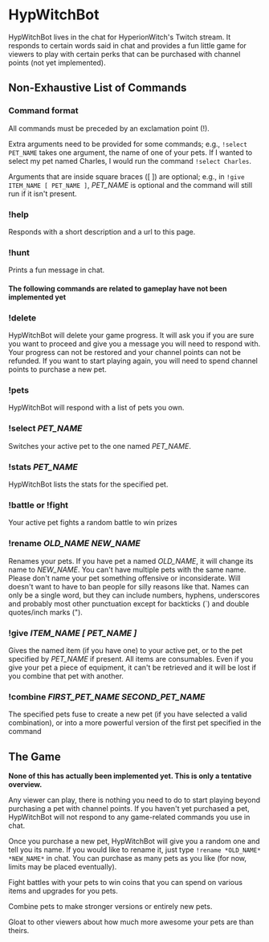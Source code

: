 # HypWitchBot

HypWitchBot lives in the chat for HyperionWitch's Twitch stream. It responds to certain words said in chat and provides a fun little game for viewers to play with certain perks that can be purchased with channel points (not yet implemented).

## Non-Exhaustive List of Commands

### Command format
All commands must be preceded by an exclamation point (!).

Extra arguments need to be provided for some commands; e.g., `!select PET_NAME` takes one argument, the name of one of your pets. If I wanted to select my pet named Charles, I would run the command `!select Charles`.

Arguments that are inside square braces ([ ]) are optional; e.g., in `!give ITEM_NAME [ PET_NAME ]`, *PET_NAME* is optional and the command will still run if it isn't present.

### !help
Responds with a short description and a url to this page.

### !hunt
Prints a fun message in chat.

#### **The following commands are related to gameplay have not been implemented yet**

### !delete
HypWitchBot will delete your game progress. It will ask you if you are sure you want to proceed and give you a message you will need to respond with. Your progress can not be restored and your channel points can not be refunded. If you want to start playing again, you will need to spend channel points to purchase a new pet. 

### !pets
HypWitchBot will respond with a list of pets you own.

### !select *PET_NAME*
Switches your active pet to the one named *PET_NAME*.

### !stats *PET_NAME*
HypWitchBot lists the stats for the specified pet.

### !battle or !fight
Your active pet fights a random battle to win prizes

### !rename *OLD_NAME* *NEW_NAME*
Renames your pets. If you have pet a named *OLD_NAME*, it will change its name to *NEW_NAME*. You can't have multiple pets with the same name. Please don't name your pet something offensive or inconsiderate. Will doesn't want to have to ban people for silly reasons like that. Names can only be a single word, but they can include numbers, hyphens, underscores and probably most other punctuation except for backticks (`) and double quotes/inch marks (").

### !give *ITEM_NAME* *\[ PET_NAME \]*
Gives the named item (if you have one) to your active pet, or to the pet specified by *PET_NAME* if present. All items are consumables. Even if you give your pet a piece of equipment, it can't be retrieved and it will be lost if you combine that pet with another.

### !combine *FIRST_PET_NAME* *SECOND_PET_NAME*
The specified pets fuse to create a new pet (if you have selected a valid combination), or into a more powerful version of the first pet specified in the command

## The Game

**None of this has actually been implemented yet. This is only a tentative overview.**

Any viewer can play, there is nothing you need to do to start playing beyond purchasing a pet with channel points. If you haven't yet purchased a pet, HypWitchBot will not respond to any game-related commands you use in chat.

Once you purchase a new pet, HypWitchBot will give you a random one and tell you its name. If you would like to rename it, just type `!rename *OLD_NAME* *NEW_NAME*` in chat. You can purchase as many pets as you like (for now, limits may be placed eventually).

Fight battles with your pets to win coins that you can spend on various items and upgrades for you pets.

Combine pets to make stronger versions or entirely new pets.

Gloat to other viewers about how much more awesome your pets are than theirs.